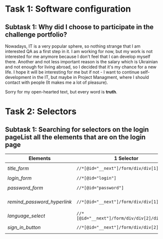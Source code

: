 # Task 1: Software configuration
## Subtask 1: Why did I choose to participate in the challenge portfolio?

Nowadays, IT is a very popular sphere, so nothing strange that I am interested QA as a first step in it. I am working for now, but my work is not interested for me anymore because I don't feel that I can develop myself there. Another and not less important reason is the salary which is Ukrainian and not enough for living abroad, so I decided that it's my chance for a new life. I hope it will be interesting for me but if not - I want to continue self-development in the IT, but maybe in Project Managment, where I should contact with people (It makes me a lot of pleasure).

Sorry for my open-hearted text, but every word is **truth**.

# Task 2: Selectors
## Subtask 1: Searching for selectors on the login pageList all the elements that are on the login page

| Elements                     | 1 Selector                                     | 2 Selector                                            | 3 Selector                                                   |
|------------------------------|------------------------------------------------|-------------------------------------------------------|--------------------------------------------------------------|
| *title_form*                 | `//*[@id="__next"]/form/div/div[1]/h5`         | `//*[text()="Scouts Panel"]`                          | `//child::div/h5`                                            |
| *login_form*                 | `//*[@id="login"]`                             | `//input[@name="login"]`                              | `input[type="text"]`                                         | 
| *password_form*              | `//*[@id="password"]`                          | `//*[text()="Password" or text()="Hasło"]`            | `input[type="password"]`                                     |
| *remind_password_hyperlink*  | `//*[@id="__next"]/form/div/div[1]/a`          | `//a[contains(@class, "MuiTypography-colorPrimary")]` | `//a[text()="Remind password" or text()="Przypomnij hasło"]` |
| *language_select*            | `//*[@id="__next"]/form/div/div[2]/div/input`  | `//input[@value="en" or @value="pl"]`                 | `//input[@class="MuiSelect-nativeInput"]`                    |
| *sign_in_button*             | `//*[@id="__next"]/form/div/div[2]/button`     | `//*[contains(@type, "submit")]`                      | `//child::div/button`                                        | 